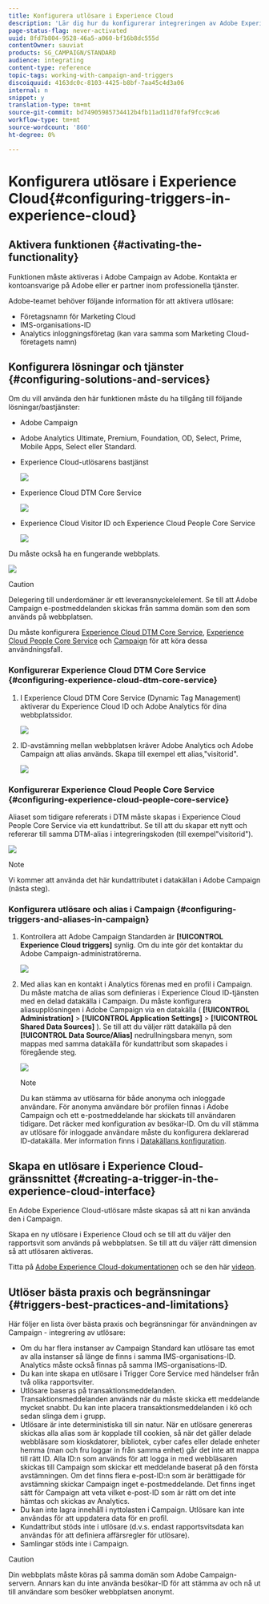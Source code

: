 ```yaml
---
title: Konfigurera utlösare i Experience Cloud
description: 'Lär dig hur du konfigurerar integreringen av Adobe Experience Cloud Triggers för att börja skicka personaliserade leveranser till dina kunder baserat på deras tidigare beteenden. '
page-status-flag: never-activated
uuid: 8fd7b804-9528-46a5-a060-bf16b8dc555d
contentOwner: sauviat
products: SG_CAMPAIGN/STANDARD
audience: integrating
content-type: reference
topic-tags: working-with-campaign-and-triggers
discoiquuid: 4163dc0c-8103-4425-b8bf-7aa45c4d3a06
internal: n
snippet: y
translation-type: tm+mt
source-git-commit: bd74905985734412b4fb11ad11d70faf9fcc9ca6
workflow-type: tm+mt
source-wordcount: '860'
ht-degree: 0%

---
```



# Konfigurera utlösare i Experience Cloud{#configuring-triggers-in-experience-cloud}

## Aktivera funktionen {#activating-the-functionality}

Funktionen måste aktiveras i Adobe Campaign av Adobe. Kontakta er kontoansvarige på Adobe eller er partner inom professionella tjänster.

Adobe-teamet behöver följande information för att aktivera utlösare:

* Företagsnamn för Marketing Cloud
* IMS-organisations-ID
* Analytics inloggningsföretag (kan vara samma som Marketing Cloud-företagets namn)

## Konfigurera lösningar och tjänster {#configuring-solutions-and-services}

Om du vill använda den här funktionen måste du ha tillgång till följande lösningar/bastjänster:

* Adobe Campaign
* Adobe Analytics Ultimate, Premium, Foundation, OD, Select, Prime, Mobile Apps, Select eller Standard.
* Experience Cloud-utlösarens bastjänst

   ![](assets/trigger_uc_prereq_1.png)

* Experience Cloud DTM Core Service

   ![](assets/trigger_uc_prereq_2.png)

* Experience Cloud Visitor ID och Experience Cloud People Core Service

   ![](assets/trigger_uc_prereq_3.png)

Du måste också ha en fungerande webbplats.

![](assets/trigger_uc_prereq_4.png)

>[!CAUTION]
>
>Delegering till underdomäner är ett leveransnyckelelement. Se till att Adobe Campaign e-postmeddelanden skickas från samma domän som den som används på webbplatsen.

Du måste konfigurera [Experience Cloud DTM Core Service](#configuring-experience-cloud-dtm-core-service), [Experience Cloud People Core Service](#configuring-experience-cloud-people-core-service) och [Campaign](#configuring-triggers-and-aliases-in-campaign) för att köra dessa användningsfall.

### Konfigurerar Experience Cloud DTM Core Service {#configuring-experience-cloud-dtm-core-service}

1. I Experience Cloud DTM Core Service (Dynamic Tag Management) aktiverar du Experience Cloud ID och Adobe Analytics för dina webbplatssidor.

   ![](assets/trigger_uc_conf_1.png)

1. ID-avstämning mellan webbplatsen kräver Adobe Analytics och Adobe Campaign att alias används. Skapa till exempel ett alias,&quot;visitorid&quot;.

   ![](assets/trigger_uc_conf_2.png)

### Konfigurerar Experience Cloud People Core Service {#configuring-experience-cloud-people-core-service}

Aliaset som tidigare refererats i DTM måste skapas i Experience Cloud People Core Service via ett kundattribut. Se till att du skapar ett nytt och refererar till samma DTM-alias i integreringskoden (till exempel&quot;visitorid&quot;).

![](assets/trigger_uc_conf_3.png)

>[!NOTE]
>
>Vi kommer att använda det här kundattributet i datakällan i Adobe Campaign (nästa steg).

### Konfigurera utlösare och alias i Campaign {#configuring-triggers-and-aliases-in-campaign}

1. Kontrollera att Adobe Campaign Standarden är **[!UICONTROL Experience Cloud triggers]** synlig. Om du inte gör det kontaktar du Adobe Campaign-administratörerna.

   ![](assets/remarketing_1.png)

1. Med alias kan en kontakt i Analytics förenas med en profil i Campaign. Du måste matcha de alias som definieras i Experience Cloud ID-tjänsten med en delad datakälla i Campaign. Du måste konfigurera aliasupplösningen i Adobe Campaign via en datakälla ( **[!UICONTROL Administration]** > **[!UICONTROL Application Settings]** > **[!UICONTROL Shared Data Sources]** ). Se till att du väljer rätt datakälla på den **[!UICONTROL Data Source/Alias]** nedrullningsbara menyn, som mappas med samma datakälla för kundattribut som skapades i föregående steg.

   ![](assets/trigger_uc_conf_5.png)

   >[!NOTE]
   >
   >Du kan stämma av utlösarna för både anonyma och inloggade användare. För anonyma användare bör profilen finnas i Adobe Campaign och ett e-postmeddelande har skickats till användaren tidigare. Det räcker med konfiguration av besökar-ID. Om du vill stämma av utlösare för inloggade användare måste du konfigurera deklarerad ID-datakälla. Mer information finns i [Datakällans konfiguration](../../integrating/using/provisioning-and-configuring-integration-with-audience-manager-or-people-core-service.md#step-2--configure-the-data-sources).

## Skapa en utlösare i Experience Cloud-gränssnittet {#creating-a-trigger-in-the-experience-cloud-interface}

En Adobe Experience Cloud-utlösare måste skapas så att ni kan använda den i Campaign.

Skapa en ny utlösare i Experience Cloud och se till att du väljer den rapportsvit som används på webbplatsen. Se till att du väljer rätt dimension så att utlösaren aktiveras.

Titta på [Adobe Experience Cloud-dokumentationen](https://docs.adobe.com/content/help/en/core-services/interface/activation/triggers.html) och se den här [videon](https://helpx.adobe.com/marketing-cloud/how-to/email-marketing.html#step-two).

## Utlöser bästa praxis och begränsningar {#triggers-best-practices-and-limitations}

Här följer en lista över bästa praxis och begränsningar för användningen av Campaign - integrering av utlösare:

* Om du har flera instanser av Campaign Standard kan utlösare tas emot av alla instanser så länge de finns i samma IMS-organisations-ID. Analytics måste också finnas på samma IMS-organisations-ID.
* Du kan inte skapa en utlösare i Trigger Core Service med händelser från två olika rapportsviter.
* Utlösare baseras på transaktionsmeddelanden. Transaktionsmeddelanden används när du måste skicka ett meddelande mycket snabbt. Du kan inte placera transaktionsmeddelanden i kö och sedan slinga dem i grupp.
* Utlösare är inte deterministiska till sin natur. När en utlösare genereras skickas alla alias som är kopplade till cookien, så när det gäller delade webbläsare som kioskdatorer, bibliotek, cyber cafes eller delade enheter hemma (man och fru loggar in från samma enhet) går det inte att mappa till rätt ID. Alla ID:n som används för att logga in med webbläsaren skickas till Campaign som skickar ett meddelande baserat på den första avstämningen. Om det finns flera e-post-ID:n som är berättigade för avstämning skickar Campaign inget e-postmeddelande. Det finns inget sätt för Campaign att veta vilket e-post-ID som är rätt om det inte hämtas och skickas av Analytics.
* Du kan inte lagra innehåll i nyttolasten i Campaign. Utlösare kan inte användas för att uppdatera data för en profil.
* Kundattribut stöds inte i utlösare (d.v.s. endast rapportsvitsdata kan användas för att definiera affärsregler för utlösare).
* Samlingar stöds inte i Campaign.

>[!CAUTION]
>
>Din webbplats måste köras på samma domän som Adobe Campaign-servern. Annars kan du inte använda besökar-ID för att stämma av och nå ut till användare som besöker webbplatsen anonymt.

